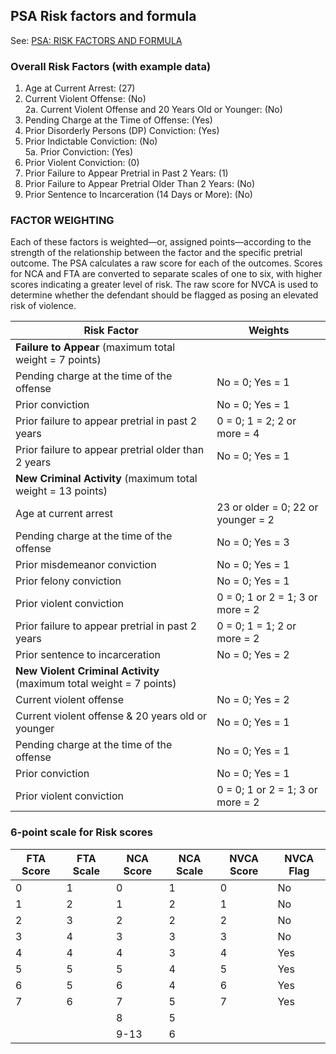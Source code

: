 ## PSA Risk factors and formula

See: [PSA: RISK FACTORS AND FORMULA ](http://www.arnoldfoundation.org/wp-content/uploads/PSA-Risk-Factors-and-Formula.pdf)

### Overall Risk Factors (with example data)
1. Age at Current Arrest: (27)  
2. Current Violent Offense: (No)  
2a. Current Violent Offense and 20 Years Old or Younger: (No)
3. Pending Charge at the Time of Offense: (Yes)
4. Prior Disorderly Persons (DP) Conviction: (Yes)
5. Prior Indictable Conviction: (No)  
5a. Prior Conviction: (Yes)
6. Prior Violent Conviction: (0)
7. Prior Failure to Appear Pretrial in Past 2 Years: (1)
8. Prior Failure to Appear Pretrial Older Than 2 Years: (No)
9. Prior Sentence to Incarceration (14 Days or More): (No)

### FACTOR WEIGHTING
Each of these factors is weighted—or, assigned points—according to the strength
of the relationship between the factor and the specific pretrial outcome. The PSA
calculates a raw score for each of the outcomes. Scores for NCA and FTA are
converted to separate scales of one to six, with higher scores indicating a greater
level of risk. The raw score for NVCA is used to determine whether the defendant
should be flagged as posing an elevated risk of violence. 

| Risk Factor | Weights 
|-------------|---------
| __Failure to Appear__ (maximum total weight = 7 points)
|Pending charge at the time of the offense | No = 0; Yes = 1
|Prior conviction | No = 0; Yes = 1
|Prior failure to appear pretrial in past 2 years | 0 = 0; 1 = 2; 2 or more = 4
|Prior failure to appear pretrial older than 2 years| No = 0; Yes = 1
|__New Criminal Activity__ (maximum total weight = 13 points)
|Age at current arrest | 23 or older = 0; 22 or younger = 2
|Pending charge at the time of the offense | No = 0; Yes = 3
|Prior misdemeanor conviction | No = 0; Yes = 1
|Prior felony conviction | No = 0; Yes = 1
|Prior violent conviction | 0 = 0; 1 or 2 = 1; 3 or more = 2
|Prior failure to appear pretrial in past 2 years | 0 = 0; 1 = 1; 2 or more = 2
|Prior sentence to incarceration | No = 0; Yes = 2
|__New Violent Criminal Activity__ (maximum total weight = 7 points)
|Current violent offense | No = 0; Yes = 2
|Current violent offense & 20 years old or younger | No = 0; Yes = 1
|Pending charge at the time of the offense | No = 0; Yes = 1
|Prior conviction | No = 0; Yes = 1
|Prior violent conviction | 0 = 0; 1 or 2 = 1; 3 or more = 2

### 6-point scale for Risk scores 

|FTA Score | FTA Scale | NCA Score | NCA Scale | NVCA Score | NVCA Flag
|----------|-----------|-----------|-----------|------------|-----------
|        0 |         1 |         0 |         1 |   0     | No 
|        1 |         2 |         1 |         2 |   1     | No
|        2 |         3 |         2 |         2 |   2     | No
|        3 |         4 |         3 |         3 |   3     | No
|        4 |         4 |         4 |         3 |   4     | Yes
|        5 |         5 |         5 |         4 |   5     | Yes
|        6 |         5 |         6 |         4 |   6     | Yes
|        7 |         6 |         7 |         5 |   7     | Yes
|          |           |         8 |         5 |         |   |
|          |           |      9-13 |         6 |         | &nbsp; |
